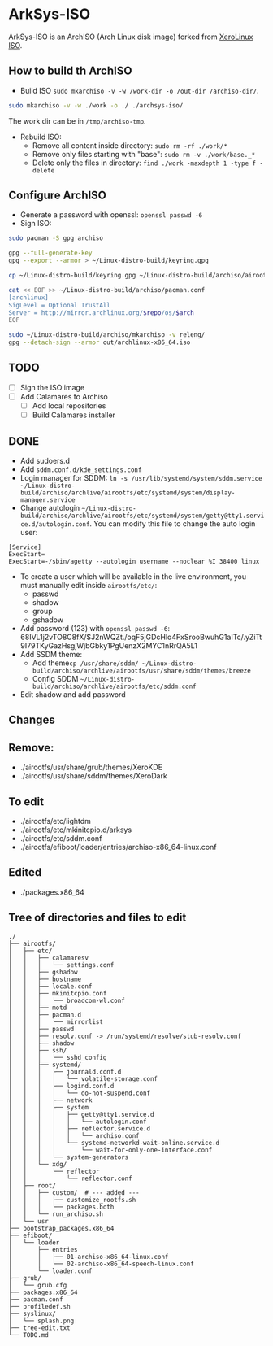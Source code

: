 # ArkSys-ISO

ArkSys-ISO is an ArchISO (Arch Linux disk image) forked from [XeroLinux ISO](https://github.com/xerolinux/xero_iso).

## How to build th ArchISO
- Build ISO `sudo mkarchiso -v -w /work-dir -o /out-dir /archiso-dir/`.
```sh
sudo mkarchiso -v -w ./work -o ./ ./archsys-iso/
```
The work dir can be in `/tmp/archiso-tmp`.


- Rebuild ISO:
    - Remove all content inside directory: `sudo rm -rf ./work/*`
    - Remove only files starting with "base": `sudo rm -v ./work/base._*`
    - Delete only the files in directory: `find ./work -maxdepth 1 -type f -delete`

## Configure ArchISO
- Generate a password with openssl: `openssl passwd -6`
- Sign ISO:
```sh
sudo pacman -S gpg archiso

gpg --full-generate-key
gpg --export --armor > ~/Linux-distro-build/keyring.gpg

cp ~/Linux-distro-build/keyring.gpg ~/Linux-distro-build/archiso/airootfs/etc/pacman.d/gnupg/archlinux*

cat << EOF >> ~/Linux-distro-build/archiso/pacman.conf 
[archlinux]
SigLevel = Optional TrustAll
Server = http://mirror.archlinux.org/$repo/os/$arch
EOF

sudo ~/Linux-distro-build/archiso/mkarchiso -v releng/
gpg --detach-sign --armor out/archlinux-x86_64.iso
```


## TODO
- [ ] Sign the ISO image
- [ ] Add Calamares to Archiso
    - [ ] Add local repositories
    - [ ] Build Calamares installer

## DONE
- Add sudoers.d
- Add `sddm.conf.d/kde_settings.conf`
- Login manager for SDDM: `ln -s /usr/lib/systemd/system/sddm.service ~/Linux-distro-build/archiso/archlive/airootfs/etc/systemd/system/display-manager.service`
- Change autologin `~/Linux-distro-build/archiso/archlive/airootfs/etc/systemd/system/getty@tty1.service.d/autologin.conf`. You can modify this file to change the auto login user:
```
[Service]
ExecStart=
ExecStart=-/sbin/agetty --autologin username --noclear %I 38400 linux
```

- To create a user which will be available in the live environment, you must manually edit inside `airootfs/etc/`:
    - passwd
    - shadow
    - group
    - gshadow
- Add password (123) with `openssl passwd -6`: $6$8IVL1j2vTO8C8fX/$J2nWQZt./oqF5jGDcHlo4FxSrooBwuhG1aITc/.yZiTt9I79TKyGazHsgjWjbGbky1PgUenzX2MYC1nRrQA5L1
- Add SSDM theme:
    - Add theme`cp /usr/share/sddm/ ~/Linux-distro-build/archiso/archlive/airootfs/usr/share/sddm/themes/breeze`
    - Config SDDM `~/Linux-distro-build/archiso/archlive/airootfs/etc/sddm.conf`
- Edit shadow and add password

## Changes
## Remove:
-  ./airootfs/usr/share/grub/themes/XeroKDE
-  ./airootfs/usr/share/sddm/themes/XeroDark

## To edit
-  ./airootfs/etc/lightdm
-  ./airootfs/etc/mkinitcpio.d/arksys
-  ./airootfs/etc/sddm.conf
-  ./airootfs/efiboot/loader/entries/archiso-x86_64-linux.conf

## Edited
- ./packages.x86_64


## Tree of directories and files to edit
```
./
├── airootfs/
│   ├── etc/
│   │   ├── calamaresv
│   │   │   └── settings.conf
│   │   ├── gshadow
│   │   ├── hostname
│   │   ├── locale.conf
│   │   ├── mkinitcpio.conf
│   │   │   └── broadcom-wl.conf
│   │   ├── motd
│   │   ├── pacman.d
│   │   │   └── mirrorlist
│   │   ├── passwd
│   │   ├── resolv.conf -> /run/systemd/resolve/stub-resolv.conf
│   │   ├── shadow
│   │   ├── ssh/
│   │   │   └── sshd_config
│   │   ├── systemd/
│   │   │   ├── journald.conf.d
│   │   │   │   └── volatile-storage.conf
│   │   │   ├── logind.conf.d
│   │   │   │   └── do-not-suspend.conf
│   │   │   ├── network
│   │   │   ├── system
│   │   │   │   ├── getty@tty1.service.d
│   │   │   │   │   └── autologin.conf
│   │   │   │   ├── reflector.service.d
│   │   │   │   │   └── archiso.conf
│   │   │   │   └── systemd-networkd-wait-online.service.d
│   │   │   │       └── wait-for-only-one-interface.conf
│   │   │   └── system-generators
│   │   └── xdg/
│   │       └── reflector
│   │           └── reflector.conf
│   ├── root/
│   │   ├── custom/  # --- added ---
│   │   │   ├── customize_rootfs.sh
│   │   │   └── packages.both
│   │   └── run_archiso.sh
│   └── usr
├── bootstrap_packages.x86_64
├── efiboot/
│   └── loader
│       ├── entries
│       │   ├── 01-archiso-x86_64-linux.conf
│       │   └── 02-archiso-x86_64-speech-linux.conf
│       └── loader.conf
├── grub/
│   └── grub.cfg
├── packages.x86_64
├── pacman.conf
├── profiledef.sh
├── syslinux/
│   └── splash.png
├── tree-edit.txt
└── TODO.md
```
